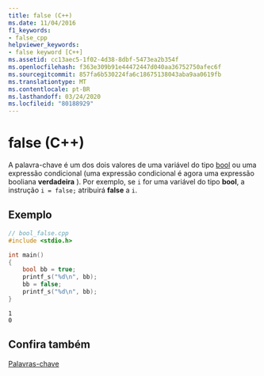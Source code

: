 ```yaml
---
title: false (C++)
ms.date: 11/04/2016
f1_keywords:
- false_cpp
helpviewer_keywords:
- false keyword [C++]
ms.assetid: cc13aec5-1f02-4d38-8dbf-5473ea2b354f
ms.openlocfilehash: f363e309b91e44472447d040aa36752750afec6f
ms.sourcegitcommit: 857fa6b530224fa6c18675138043aba9aa0619fb
ms.translationtype: MT
ms.contentlocale: pt-BR
ms.lasthandoff: 03/24/2020
ms.locfileid: "80188929"
---
```

# <a name="false-c"></a>false (C++)

A palavra-chave é um dos dois valores de uma variável do tipo [bool](../cpp/bool-cpp.md) ou uma expressão condicional (uma expressão condicional é agora uma expressão booliana **verdadeira** ). Por exemplo, se `i` for uma variável do tipo **bool**, a instrução `i = false;` atribuirá **false** a `i`.

## <a name="example"></a>Exemplo

```cpp
// bool_false.cpp
#include <stdio.h>

int main()
{
    bool bb = true;
    printf_s("%d\n", bb);
    bb = false;
    printf_s("%d\n", bb);
}
```

```Output
1
0
```

## <a name="see-also"></a>Confira também

[Palavras-chave](../cpp/keywords-cpp.md)
